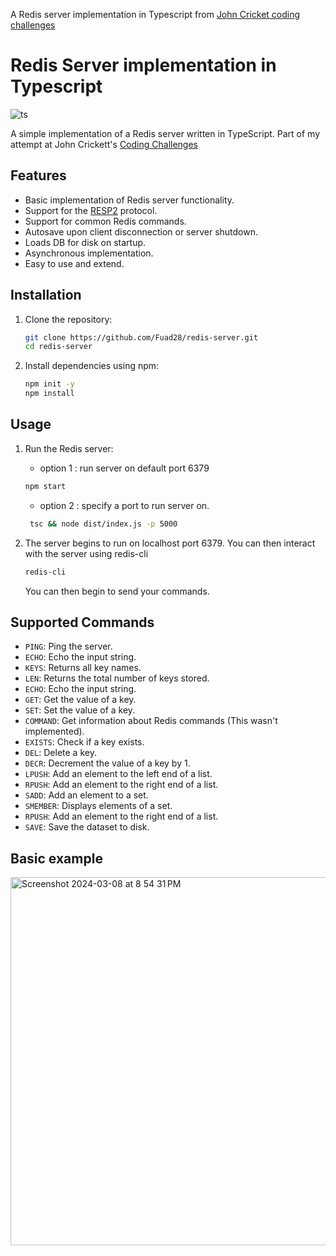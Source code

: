 A Redis server implementation in Typescript from [John Cricket coding challenges](https://codingchallenges.fyi/challenges/challenge-redis)

# Redis Server implementation in Typescript

![ts](https://badgen.net/badge/Built%20With/TypeScript/blue)

A simple implementation of a Redis server written in TypeScript.
Part of my attempt at John Crickett's [Coding Challenges](https://codingchallenges.fyi/challenges/challenge-redis)

## Features

-   Basic implementation of Redis server functionality.
-   Support for the [RESP2](https://redis.io/docs/reference/protocol-spec/) protocol.
-   Support for common Redis commands.
-   Autosave upon client disconnection or server shutdown.
-   Loads DB for disk on startup.
-   Asynchronous implementation.
-   Easy to use and extend.

## Installation

1. Clone the repository:

    ```bash
    git clone https://github.com/Fuad28/redis-server.git
    cd redis-server
    ```

2. Install dependencies using npm:

    ```bash
    npm init -y
    npm install
    ```

## Usage

1. Run the Redis server:

    - option 1 : run server on default port 6379

    ```bash
    npm start
    ```

    - option 2 : specify a port to run server on.

    ```bash
     tsc && node dist/index.js -p 5000
    ```

2. The server begins to run on localhost port 6379. You can then interact with the server using redis-cli

    ```bash
    redis-cli
    ```

    You can then begin to send your commands.

## Supported Commands

-   `PING`: Ping the server.
-   `ECHO`: Echo the input string.
-   `KEYS`: Returns all key names.
-   `LEN`: Returns the total number of keys stored.
-   `ECHO`: Echo the input string.
-   `GET`: Get the value of a key.
-   `SET`: Set the value of a key.
-   `COMMAND`: Get information about Redis commands (This wasn't implemented).
-   `EXISTS`: Check if a key exists.
-   `DEL`: Delete a key.
-   `DECR`: Decrement the value of a key by 1.
-   `LPUSH`: Add an element to the left end of a list.
-   `RPUSH`: Add an element to the right end of a list.
-   `SADD`: Add an element to a set.
-   `SMEMBER`: Displays elements of a set.
-   `RPUSH`: Add an element to the right end of a list.
-   `SAVE`: Save the dataset to disk.

## Basic example

<img width="589" alt="Screenshot 2024-03-08 at 8 54 31 PM" src="https://github.com/Fuad28/redis-server/assets/63596779/eb11a22c-11ba-4293-b10a-66a1ade3b870">
